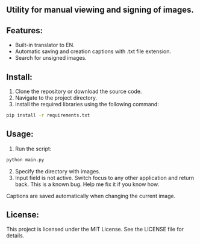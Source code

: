 ## Utility for manual viewing and signing of images.


## Features:
- Built-in translator to EN.
- Automatic saving and creation captions with .txt file extension.
- Search for unsigned images.

## Install:
1. Clone the repository or download the source code.
2. Navigate to the project directory.
3. install the required libraries using the following command:
  ```bash
  pip install -r requirements.txt
  ```

## Usage:
1. Run the script:
  ```bash
  python main.py
  ```
2. Specify the directory with images.
3. Input field is not active. Switch focus to any other application and return back. This is a known bug. Help me fix it if you know how.

Captions are saved automatically when changing the current image.

## License:
This project is licensed under the MIT License. See the LICENSE file for details.

